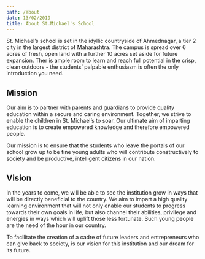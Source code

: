 ```yaml
---
path: /about
date: 13/02/2019
title: About St.Michael's School
---
```

St. Michael’s school is set in the idyllic countryside of Ahmednagar, a tier 2 city in the largest district of Maharashtra. The campus is spread over 6 acres of fresh, open land with a further 10 acres set aside for future expansion. Ther is ample room to learn and reach full potential in the crisp, clean outdoors - the students’ palpable enthusiasm is often the only introduction you need.

## Mission

Our aim is to partner with parents and guardians to provide quality education within a secure and caring environment. Together, we strive to enable the children in St. Michael’s to soar. Our ultimate aim of imparting education is to create empowered knowledge and therefore empowered people.

Our mission is to ensure that the students who leave the portals of our school grow up to be fine young adults who will contribute constructively to society and be productive, intelligent citizens in our nation.

## Vision

In the years to come, we will be able to see the institution grow in ways that will be directly beneficial to the country. We aim to impart a high quality learning environment that will not only enable our students to progress towards their own goals in life, but also channel their abilities, privilege and energies in ways which will uplift those less fortunate. Such young people are the need of the hour in our country. 

To facilitate the creation of a cadre of future leaders and entrepreneurs who can give back to society, is our vision for this institution and our dream for its future.
